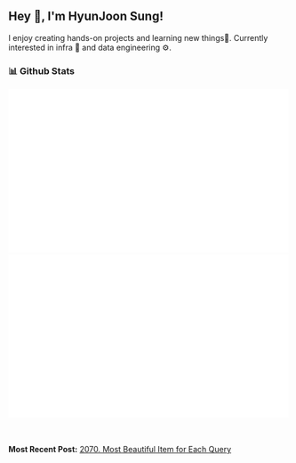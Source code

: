 ## Hey 👋, I'm HyunJoon Sung!

I enjoy creating hands-on projects and learning new things👷. Currently interested in infra 📡 and data engineering ⚙️.

### 📊 Github Stats
<div align="center">
<a href='https://github.com/sunghj1118/github-stats-transparent'>
        
![Stats Overview](https://raw.githubusercontent.com/sunghj1118/github-stats-transparent/output/generated/overview.svg)
![Most Used Languages](https://raw.githubusercontent.com/sunghj1118/github-stats-transparent/output/generated/languages.svg)
</a>
</div>

<br>

<!-- START_RECENT_POST -->
**Most Recent Post:** [2070. Most Beautiful Item for Each Query](https://sunghj1118.github.io/algorithm/LEET/L2070MostBeautifulItemforEachQuery/)
<!-- END_RECENT_POST -->
